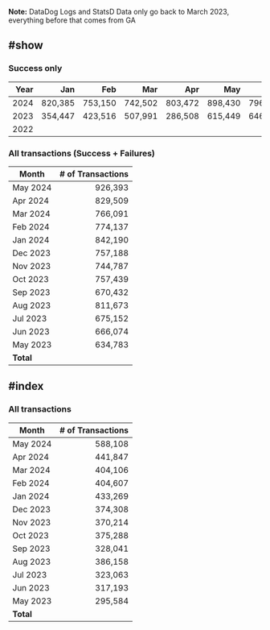 **Note:** DataDog Logs and StatsD Data only go back to March 2023, everything before that comes from GA

## #show

### Success only
| Year |     Jan |     Feb |     Mar |     Apr |     May |     Jun |     Jul |     Aug |     Sep |       Oct |       Nov |     Dec |     Total |
| ---: | ------: | ------: | ------: | ------: | ------: | ------: | ------: | ------: | ------: | --------: | --------: | ------: | --------: |
| 2024 | 820,385 | 753,150 | 742,502 | 803,472 | 898,430 | 796,406 | 916,312 | 999,322 | 994,339 | 1,292,954 | 1,233,264 |         |           |
| 2023 | 354,447 | 423,516 | 507,991 | 286,508 | 615,449 | 646,795 | 655,540 | 789,460 | 650,753 |   736,191 |   723,846 | 735,597 | 7,126,093 |
| 2022 |         |         |         |         |         |         |         |         |         |           |           |  55,884 |    55,884 |

### All transactions (Success + Failures)
|     Month | # of Transactions |
| --------- | ----------------: |
|  May 2024 |           926,393 |
|  Apr 2024 |           829,509 |
|  Mar 2024 |           766,091 |
|  Feb 2024 |           774,137 |
|  Jan 2024 |           842,190 |
|  Dec 2023 |           757,188 |
|  Nov 2023 |           744,787 |
|  Oct 2023 |           757,439 |
|  Sep 2023 |           670,432 |
|  Aug 2023 |           811,673 |
|  Jul 2023 |           675,152 |
|  Jun 2023 |           666,074 |
|  May 2023 |           634,783 |
| **Total** |                   |


## #index

### All transactions
|     Month | # of Transactions |
| --------- | ----------------: |
|  May 2024 |           588,108 |
|  Apr 2024 |           441,847 |
|  Mar 2024 |           404,106 |
|  Feb 2024 |           404,607 |
|  Jan 2024 |           433,269 |
|  Dec 2023 |           374,308 |
|  Nov 2023 |           370,214 |
|  Oct 2023 |           375,288 |
|  Sep 2023 |           328,041 |
|  Aug 2023 |           386,158 |
|  Jul 2023 |           323,063 |
|  Jun 2023 |           317,193 |
|  May 2023 |           295,584 |
| **Total** |                   |
